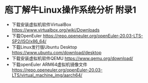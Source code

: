 # 庖丁解牛Linux操作系统分析 附录1

* 下载安装虚拟机软件VirtualBox https://www.virtualbox.org/wiki/Downloads
* 下载OpenEuler https://repo.openeuler.org/openEuler-20.03-LTS-SP2/ISO/x86_64/
* 下载Linux发行版Ubuntu Desktop https://www.ubuntu.com/download/desktop
* 下载安装虚拟机软件QEMU https://www.qemu.org/download/
* 下载openEuler ARM64虚拟机镜像文件 https://repo.openeuler.org/openEuler-20.03-LTS/virtual_machine_img/aarch64/



